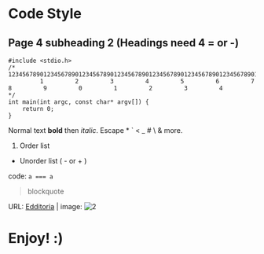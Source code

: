 Code Style
====

Page 4 subheading 2 (Headings need 4 = or -)
----

````
#include <stdio.h>
/* 
12345678901234567890123456789012345678901234567890123456789012345678901234567890123456789012345678901234567890123456789012345678901234567890
         1         2         3         4         5         6         7         8         9         0         1         2         3         4
*/         
int main(int argc, const char* argv[]) {
    return 0;
}
````


Normal text **bold** then *italic*.
Escape \* \` \< \_ \# \\ & more.

1. Order list
- Unorder list ( - or + )

code: `a === a`

> blockquote

URL: [Edditoria][1] | image: ![2][]

[1]: https://edditoria.blogspot.com
[2]: https://avatars0.githubusercontent.com/u/2234073?v=3&s=40

<!-- please comment -->

# Enjoy! :)
